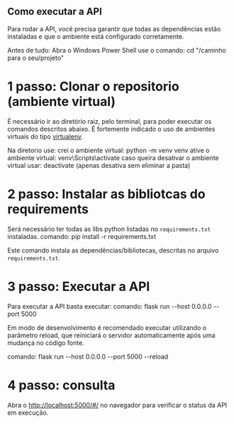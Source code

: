 
## Como executar a API
Para rodar a API, você precisa garantir que todas as dependências estão instaladas e que o ambiente está configurado corretamente.

Antes de tudo:
Abra o Windows Power Shell
use o comando: cd "/caminho para o seu/projeto"

# 1 passo: Clonar o repositorio (ambiente virtual)
É necessário ir ao diretório raiz, pelo terminal, para poder executar os comandos descritos abaixo.
É fortemente indicado o uso de ambientes virtuais do tipo [virtualenv](https://virtualenv.pypa.io/en/latest/installation.html).

Na diretorio use:
crei o ambiente virtual: python -m venv venv
ative o ambiente virtual: venv\Scripts\activate
caso queira desativar o ambiente virtual usar: deactivate (apenas desativa sem eliminar a pasta)

# 2 passo: Instalar as bibliotcas do requirements
Será necessário ter todas as libs python listadas no `requirements.txt` instaladas.
comando: pip install -r requirements.txt

Este comando instala as dependências/bibliotecas, descritas no arquivo `requirements.txt`.

# 3 passo: Executar a API
Para executar a API  basta executar:
comando: flask run --host 0.0.0.0 --port 5000

Em modo de desenvolvimento é recomendado executar utilizando o parâmetro reload, que reiniciará o servidor
automaticamente após uma mudança no código fonte. 

comando: flask run --host 0.0.0.0 --port 5000 --reload

# 4 passo: consulta

Abra o [http://localhost:5000/#/](http://localhost:5000/#/) no navegador para verificar o status da API em execução.

